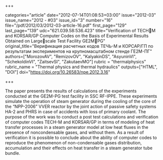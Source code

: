 +++

categories="article"
date="2012-07-14T01:08:53+03:00"
issue="2012-03"
issue_name="2012 - #03"
issue_id="3"
number="16"
file="/pdf/2012/03/2012-03-article-16.pdf"
first_page="129"
last_page="139"
udc="621.039.58:536.423"
title="Verification of TECHM and KORSAR/GP Computer Codes on the Basis of Experimental Results Obtained on Largescale Test Facility GE2MPG"
original_title="Верификация расчетных кодов ТЕЧЬ-М и КОРСАР/ГП по результатам экспериментов на крупномасштабном стенде ГЕ2М-ПГ"
authors=["MorozovAV", "RemizovOV", "KalyakinDS", "AsyuninVI", "SchekoldinVI", "ZaitsevSI", "ZakutaevMO"]
rubric = "thermalphysics"
rubric_name = "Thermal physics and thermal hydraulics"
outputs=["HTML", "DOI"]
doi="https://doi.org/10.26583/npe.2012.3.16"

+++

The paper presents the results of calculations of the experiments conducted at the GE2M-PG test facility in SSC RF-IPPE. These experiments simulate the operation of steam generator during the cooling of the core of the “NPP-2006” VVER reactor by the joint action of passive safety systems HA-2 and PHRS in case of accidents with loss of primary coolant. The purpose of the work was to conduct a post test calculations and verification of computer codes TECH-M and KORSAR/GP in terms of modeling of heat transfer processes in a steam generator model at low heat fluxes in the presence of noncondensable gases, and without them. As a result of verification it is possible to conclude about the ability of computer codes to reproduce the phenomenon of non-condensable gases distribution, accumulation and their effects on heat transfer in a steam generator tube bundle.